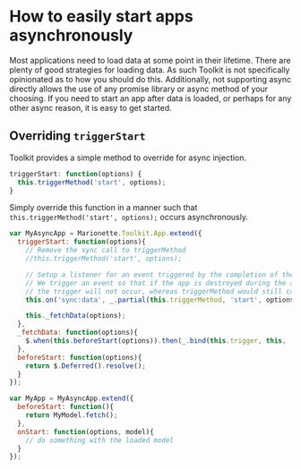 # How to easily start apps asynchronously

Most applications need to load data at some point in their lifetime.
There are plenty of good strategies for loading data.  As such Toolkit
is not specifically opinionated as to how you should do this.  Additionally,
not supporting async directly allows the use of any promise library or async
method of your choosing.  If you need to start an app after data is loaded,
or perhaps for any other async reason, it is easy to get started.

## Overriding `triggerStart`

Toolkit provides a simple method to override for async injection.

```js
triggerStart: function(options) {
  this.triggerMethod('start', options);
}
```

Simply override this function in a manner such that `this.triggerMethod('start', options);` occurs asynchronously.

```js
var MyAsyncApp = Marionette.Toolkit.App.extend({
  triggerStart: function(options){
    // Remove the sync call to triggerMethod
    //this.triggerMethod('start', options);

    // Setup a listener for an event triggered by the completion of the async event
    // We trigger an event so that if the app is destroyed during the async request
    // the trigger will not occur, whereas triggerMethod would still call onStart
    this.on('sync:data', _.partial(this.triggerMethod, 'start', options));

    this._fetchData(options);
  },
  _fetchData: function(options){
    $.when(this.beforeStart(options)).then(_.bind(this.trigger, this, 'sync:data'));
  },
  beforeStart: function(options){
    return $.Deferred().resolve();
  }
});

var MyApp = MyAsyncApp.extend({
  beforeStart: function(){
    return MyModel.fetch();
  },
  onStart: function(options, model){
    // do something with the loaded model
  }
});

```
